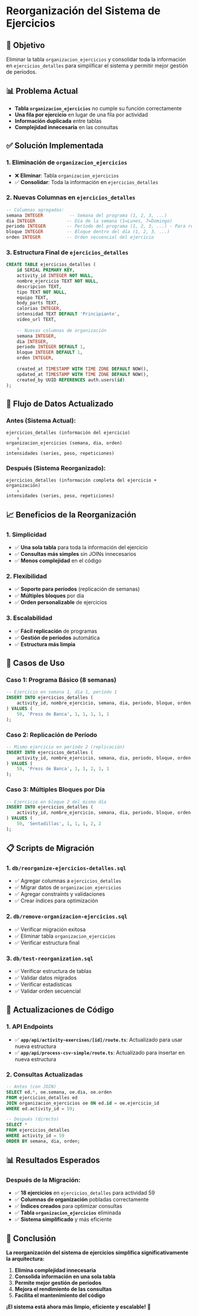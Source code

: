 # Reorganización del Sistema de Ejercicios

## 🎯 Objetivo
Eliminar la tabla `organizacion_ejercicios` y consolidar toda la información en `ejercicios_detalles` para simplificar el sistema y permitir mejor gestión de períodos.

## 📊 Problema Actual
- **Tabla `organizacion_ejercicios`** no cumple su función correctamente
- **Una fila por ejercicio** en lugar de una fila por actividad
- **Información duplicada** entre tablas
- **Complejidad innecesaria** en las consultas

## ✅ Solución Implementada

### **1. Eliminación de `organizacion_ejercicios`**
- ❌ **Eliminar**: Tabla `organizacion_ejercicios`
- ✅ **Consolidar**: Toda la información en `ejercicios_detalles`

### **2. Nuevas Columnas en `ejercicios_detalles`**
```sql
-- Columnas agregadas:
semana INTEGER          -- Semana del programa (1, 2, 3, ...)
dia INTEGER            -- Día de la semana (1=Lunes, 7=Domingo)
periodo INTEGER        -- Período del programa (1, 2, 3, ...) - Para replicación
bloque INTEGER         -- Bloque dentro del día (1, 2, 3, ...)
orden INTEGER          -- Orden secuencial del ejercicio
```

### **3. Estructura Final de `ejercicios_detalles`**
```sql
CREATE TABLE ejercicios_detalles (
    id SERIAL PRIMARY KEY,
    activity_id INTEGER NOT NULL,
    nombre_ejercicio TEXT NOT NULL,
    descripcion TEXT,
    tipo TEXT NOT NULL,
    equipo TEXT,
    body_parts TEXT,
    calorias INTEGER,
    intensidad TEXT DEFAULT 'Principiante',
    video_url TEXT,
    
    -- Nuevas columnas de organización
    semana INTEGER,
    dia INTEGER,
    periodo INTEGER DEFAULT 1,
    bloque INTEGER DEFAULT 1,
    orden INTEGER,
    
    created_at TIMESTAMP WITH TIME ZONE DEFAULT NOW(),
    updated_at TIMESTAMP WITH TIME ZONE DEFAULT NOW(),
    created_by UUID REFERENCES auth.users(id)
);
```

## 🔄 Flujo de Datos Actualizado

### **Antes (Sistema Actual):**
```
ejercicios_detalles (información del ejercicio)
    ↓
organizacion_ejercicios (semana, dia, orden)
    ↓
intensidades (series, peso, repeticiones)
```

### **Después (Sistema Reorganizado):**
```
ejercicios_detalles (información completa del ejercicio + organización)
    ↓
intensidades (series, peso, repeticiones)
```

## 📈 Beneficios de la Reorganización

### **1. Simplicidad**
- ✅ **Una sola tabla** para toda la información del ejercicio
- ✅ **Consultas más simples** sin JOINs innecesarios
- ✅ **Menos complejidad** en el código

### **2. Flexibilidad**
- ✅ **Soporte para períodos** (replicación de semanas)
- ✅ **Múltiples bloques** por día
- ✅ **Orden personalizable** de ejercicios

### **3. Escalabilidad**
- ✅ **Fácil replicación** de programas
- ✅ **Gestión de períodos** automática
- ✅ **Estructura más limpia**

## 🚀 Casos de Uso

### **Caso 1: Programa Básico (8 semanas)**
```sql
-- Ejercicio en semana 1, día 1, período 1
INSERT INTO ejercicios_detalles (
    activity_id, nombre_ejercicio, semana, dia, periodo, bloque, orden
) VALUES (
    59, 'Press de Banca', 1, 1, 1, 1, 1
);
```

### **Caso 2: Replicación de Período**
```sql
-- Mismo ejercicio en período 2 (replicación)
INSERT INTO ejercicios_detalles (
    activity_id, nombre_ejercicio, semana, dia, periodo, bloque, orden
) VALUES (
    59, 'Press de Banca', 1, 1, 2, 1, 1
);
```

### **Caso 3: Múltiples Bloques por Día**
```sql
-- Ejercicio en bloque 2 del mismo día
INSERT INTO ejercicios_detalles (
    activity_id, nombre_ejercicio, semana, dia, periodo, bloque, orden
) VALUES (
    59, 'Sentadillas', 1, 1, 1, 2, 2
);
```

## 📋 Scripts de Migración

### **1. `db/reorganize-ejercicios-detalles.sql`**
- ✅ Agregar columnas a `ejercicios_detalles`
- ✅ Migrar datos de `organizacion_ejercicios`
- ✅ Agregar constraints y validaciones
- ✅ Crear índices para optimización

### **2. `db/remove-organizacion-ejercicios.sql`**
- ✅ Verificar migración exitosa
- ✅ Eliminar tabla `organizacion_ejercicios`
- ✅ Verificar estructura final

### **3. `db/test-reorganization.sql`**
- ✅ Verificar estructura de tablas
- ✅ Validar datos migrados
- ✅ Verificar estadísticas
- ✅ Validar orden secuencial

## 🔧 Actualizaciones de Código

### **1. API Endpoints**
- ✅ **`app/api/activity-exercises/[id]/route.ts`**: Actualizado para usar nueva estructura
- ✅ **`app/api/process-csv-simple/route.ts`**: Actualizado para insertar en nueva estructura

### **2. Consultas Actualizadas**
```sql
-- Antes (con JOIN)
SELECT ed.*, oe.semana, oe.dia, oe.orden
FROM ejercicios_detalles ed
JOIN organizacion_ejercicios oe ON ed.id = oe.ejercicio_id
WHERE ed.activity_id = 59;

-- Después (directo)
SELECT *
FROM ejercicios_detalles
WHERE activity_id = 59
ORDER BY semana, dia, orden;
```

## 📊 Resultados Esperados

### **Después de la Migración:**
- ✅ **18 ejercicios** en `ejercicios_detalles` para actividad 59
- ✅ **Columnas de organización** pobladas correctamente
- ✅ **Índices creados** para optimizar consultas
- ✅ **Tabla `organizacion_ejercicios`** eliminada
- ✅ **Sistema simplificado** y más eficiente

## 🎉 Conclusión

**La reorganización del sistema de ejercicios simplifica significativamente la arquitectura:**

1. **Elimina complejidad innecesaria**
2. **Consolida información en una sola tabla**
3. **Permite mejor gestión de períodos**
4. **Mejora el rendimiento de las consultas**
5. **Facilita el mantenimiento del código**

**¡El sistema está ahora más limpio, eficiente y escalable!** 🚀

































